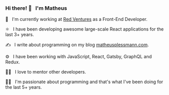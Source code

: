 ### Hi there! 👋  &nbsp; I'm Matheus

🏢 &nbsp; I'm currently working at [Red Ventures](https://redventures.com/) as a Front-End Developer.

⚛️ &nbsp; I have been developing awesome large-scale React applications for the last 3+ years.

✍️ &nbsp; I write about programming on my blog [matheusplessmann.com](http://matheusplessmann.com/).

⚙️ &nbsp; I have been working with JavaScript, React, Gatsby, GraphQL and Redux.

👨‍🏫 &nbsp; I love to mentor other developers.

👨‍💻 &nbsp; I'm passionate about programming and that's what I've been doing for the last 5+ years.

